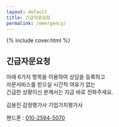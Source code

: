 ```yaml
---
layout: default
title: 긴급자문요청
permalink: /emergency/
---
```


{% include cover.html %}

## 긴급자문요청

아래 6가지 항목을 이용하여 상담을 등록하고<br>
자문서비스를 받으실 시간적 여유가 없는<br>
긴급한 상황이신 분께서는 지금 바로 전화주세요.

김용진 감정평가사 기업가치평가사

핸드폰 : [010-2594-5070](tel:010-2594-5070)<br>
<!-- 사무실 : [{{ site.company_tel }}](tel:{{ site.company_tel }}) -->
